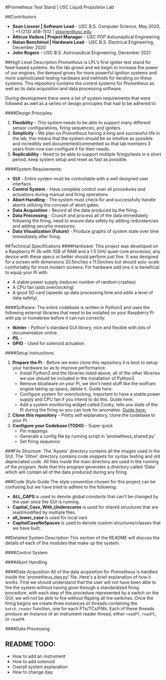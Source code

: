 #Prometheus Test Stand | USC Liquid Propulsion Lab

##Contributors
- **Sean Lissner | Software Lead** - USC B.S. Computer Science, May 2020, | +1 (213) 458-1512 | slissner@usc.edu
- **Atticus Vadera | Project Manager** - USC PDP Astronautical Engineering
- **Natan Benchimol | Hardware Lead** -  USC B.S. Electrical Engineering, December 2020
- **John Rogers** -  USC B.S. Astronautical Engineering, December 2021

##High Level Description
_Prometheus_ is LPL's first igniter test stand for feed-based systems. As the lab grows and we begin to increase the power 
of our engines, the demand grows for more powerful ignition systems and more sophisticated testing hardware and methods 
for iterating on these systems. This repository contains the control systems for _Prometheus_ as well as its data acquisition
and data processing software.

During development there were a list of system requirements that were followed as well as a series of design principles
that had to be adhered to:

####Design Principles:
1. __Flexibility__ - This system needs to be able to support many different sensor configurations, firing sequences,
and igniters.
2. __Simplicity__ - We plan on _Prometheus_ having a long and successful life in the lab, this means that the system 
should be as intuitive as possible and incredibly well documented/commented so that lab members 3 years from now can 
configure it for their needs.
3. __Replicability__ - Need to be able to support multiple firings/tests in a short period, keep system setup and reset
as fast as possible.

####System Requirements:
* __GUI__ - Entire system must be controllable with a well designed user interface. 
* __Control System__ - Have complete control over all procedures and actuations during manual and firing operations 
* __Abort Handling__ - The system must check for and successfully handle aborts utilizing the concept of abort gates.
* __Data Acquisition__ - Record all the data produced by the firing. 
* __Data Processing__ - Crunch and process all of the data immediately following the firing, need to ensure data safety
by adding redundancies and adding security measures.
* __Data Visualization (Future)__ - Produce graphs of system state over time immediately after firing.

##Technical Specifications
####Hardware:
This project was developed on a Raspberry Pi 3b with 1GB of RAM and a 1.5 GHz quad-core processor, any device with these
specs or better should perform just fine. It was designed for a screen with dimensions 20.5inches x 11.5inches but 
should auto-scale comfortably for most modern screens. For hardware add ons it is beneficial to equip your Pi with:
- A stable power supply (reduces number of random crashes)
- A CPU fan (aids overclocking)
- A good SD card (speeds up data processing time and adds a level of data safety)

####Software:
The entire codebase is written in Python3 and uses the following external libraries that need to be installed on your
Raspberry Pi with pip or homebrew before it can run correctly:
- __tkinter__ - Python's standard GUI library, nice and flexible with lots of documentation online.
- __PIL__ - 
- __GPIO__ - Used for solenoid actuation.

####Setup Instructions:
1. __Prepare the Pi__ - Before we even clone this repository it is best to setup your hardware so as to improve
 performance.
   - Install Python3 and the libraries listed above, all of the other libraries we use should be included in the
   installation of Python3.
   - Remove bloatware on your Pi, we don't need stuff like the wolfram engine taking up space, delete it. Guide here.
   - Configure system for overclocking, important to have a stable power supply and CPU fan if you intend to do this. Guide 
   here.
   - Add a system monitoring widget called Conky, tells you state of the Pi during the firing so you can look for
    anomalies. [Guide here.](https://www.novaspirit.com/2017/02/23/desktop-widget-raspberry-pi-using-conky/)
2. __Clone this repository__ - Pretty self explanatory, clone the codebase to your Pi.
3. __Configure your Codebase (TODO)__ - Super quick
   - Pin mappings
   - Generate a config file by running script in 'prometheus_shared.py'
   - Set firing sequence
    
###File Structure:
The 'Assets' directory contains all the images used in the GUI.
The 'Other' directory contains code snippets for syntax testing and old depreciated code.
All files inside the main directory are used in the running of the program.
Note that this program generates a directory called 'Data' which will contain all of the data produced during any firing.
  
###Code Style Guide
The style convention chosen for this project can be confusing but we have tried to adhere to the following: 
- **ALL_CAPS** is used to denote global constants that can't be changed by the user once the GUI is running.
- **Capital_Case_With_Underscores** is used for shared structures that are read/modified by multiple files.
- **all_lower_case** is used for local vars
- **CapitalCaseNoSpaces** is used to denote custom structures/classes that we have built. 


##Detailed System Description
This section of the README will discuss the details of each of the modules that make up the system.

####Control System

####Abort Handling

####Data Acquisition
All of the data acquisition for _Prometheus_ is handled inside the 'prometheus_daq.py' file. Here's a brief explanation
of how it works. First we should understand that the user will not have been able to fire the system without having gone
through a standardized firing procedure, with each step of the procedure represented by a switch on the GUI, we will not
be able to fire without flipping all the switches. Once the firing begins we create three instances of threads containing
the `batch_reader` function, one for each PTs/TCs/FMs. Each of these threads produce an instance of an instrument reader
thread, either `readPT`, `readTC`, or `readFM`. 

####Data Processing


## README TODO:
- How to add an instrument
- How to add solenoid
- Overall system explanation
- How to change daq